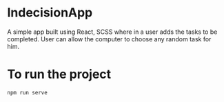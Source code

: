 # IndecisionApp
A simple app built using React, SCSS where in a user adds the tasks to be completed. User can allow the computer to choose any random task for him.
# To run the project
`npm run serve`
